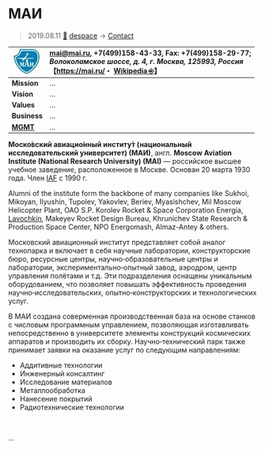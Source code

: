 # МАИ
> 2019.08.11 [🚀](../../../index/index.md) [despace](../index.md) → [Contact](../contact.md)

|[![](../f/contact/m/mai_logo1_thumb.webp)](../f/contact/m/mai_logo1.webp)|<mai@mai.ru>, +7(499)158-43-33, Fax: +7(499)158-29-77;<br> *Волоколамское шоссе, д. 4, г. Москва, 125993, Россия*<br> 【<https://mai.ru/>・ [Wikipedia ⎆](https://en.wikipedia.org/wiki/Moscow_Aviation_Institute)】|
|:-|:-|
|**Mission**|…|
|**Vision**|…|
|**Values**|…|
|**Business**|…|
|**[MGMT](../mgmt.md)**|…|

**Моско́вский авиацио́нный институ́т (национальный исследовательский университет) (МАИ)**, англ. **Moscow Aviation Institute (National Research University) (MAI)** — российское высшее учебное заведение, расположенное в Москве. Основан 20 марта 1930 года. Член [IAF](iaf.md) с 1990 г.

Alumni of the institute form the backbone of many companies like Sukhoi, Mikoyan, Ilyushin, Tupolev, Yakovlev, Beriev, Myasishchev, Mil Moscow Helicopter Plant, OAO S.P. Korolev Rocket & Space Corporation Energia, [Lavochkin](lav.md), Makeyev Rocket Design Bureau, Khrunichev State Research & Production Space Center, NPO Energomash, Almaz-Antey & others.

Московский авиационный институт представляет собой аналог технопарка и включает в себя научные лаборатории, конструкторские бюро, ресурсные центры, научно‑образовательные центры и лаборатории, экспериментально‑опытный завод, аэродром, центр управления полётами и т.д. Эти подразделения оснащены уникальным оборудованием, что позволяет повышать эффективность проведения научно‑исследовательских, опытно‑конструкторских и технологических услуг.

В МАИ создана соверменная производственная база на основе станков с числовым программным управлением, позволяющая изготавливать непосредственно в университете элементы конструкций космических аппаратов и производить их сборку. Научно‑технический парк также принимает заявки на оказание услуг по следующим направлениям:

   - Аддитивные технологии
   - Инженерный консалтинг
   - Исследование материалов
   - Металлообработка
   - Нанесение покрытий
   - Радиотехнические технологии

<p style="page-break-after:always"> </p>

…
